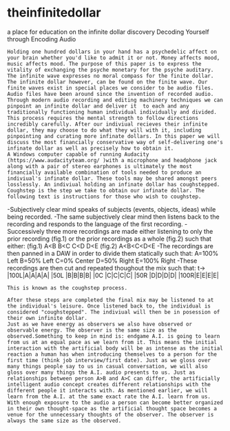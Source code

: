 # theinfinitedollar
a place for education on the infinite dollar discovery
Decoding Yourself through Encoding Audio

	Holding one hundred dollars in your hand has a psychedelic affect on your brain whether you'd like to admit it or not. Money affects mood, music affects mood. The purpose of this paper is to express the vitality of exchanging the psyche monetary for the psyche auditary. The infinite wave expresses no moral compass for the finite dollar. The infinite dollar however, can be found on the finite wave. Our finite waves exist in special places we consider to be audio files. Audio files have been around since the invention of recorded audio. Through modern audio recording and editing machinery techniques we can pinpoint an infinite dollar and deliver it  to each and any traditionally functioning human individual individually and divided. This process requires the mental strength to follow directions incredibly carefully. After our indiviual recieves their infinite dollar, they may choose to do what they will with it, including pinpointing and curating more infinate dollars. In this paper we will discuss the most financially conservative way of self-delivering one's infinate dollar as well as precisely how to obtain it. 
	A Windows computer capable of running Audacity (https://www.audacityteam.org/ )with a microphone and headphone jack along with a pair of stereo earphones is ultimately the most financially available combination of tools needed to produce an indiviual's infinate dollar. These tools may be shared amongst peers losslessly. An indiviual holding an infinate dollar has coughstepped. Coughstep is the step we take to obtain our infinate dollar. The following text is instructions for those who wish to coughstep.

-Subjectively clear mind speaks of subjects (events, objects, ideas) while being recorded.
-The same subjectively clear mind then listens back to the recording and responds to the language of the first recording.
-Successively three more recordings are made either listening to only the prior recording (fig.1) or the prior recordings as a whole (fig.2) such that either:
(fig.1)
A<B
B<C
C<D
D<E
(fig.2)
A<B<C<D<E
-The recordings are then panned in a DAW in order to divide them statically such that:
A=100% Left
B=50% Left
C=0% Center
D=50% Right
E=100% Right
-These recordings are then cut and repeated thoughout the mix such that:
t->
|100L|A|A|A|A|
|50L |B|B|B|B|
|0C  |C|C|C|C|
|50R |D|D|D|D|
|100R|E|E|E|E|
 
	This is known as the coughstep process.

	After these steps are completed the final mix may be listened to at the individual's leisure. Once listened back to, the individual is considered "coughstepped". The indiviual will then be in posession of their own infinite dollar.
	Just as we have energy as observers we also have observed or observable energy. The observer is the same size as the observed.Something to keep in mind is: endgame A.I. is going to learn from us at an equal pace as we learn from it. This means the initial interaction with the artificial body will be as intense as the initial reaction a human has when introducing themselves to a person for the first time (think job interview/first date). Just as we gloss over many things people say to us in casual conversation, we will also gloss over many things the A.I. audio presents to us. Just as relationships between person A>B and A>C can differ, the artificially intelligent audio concept creates different relationships with the different people it interacts with. As mentioned earlier, we will learn from the A.I. at the same exact rate the A.I. learn from us. With enough exposure to the audio a person can become better organized in their own thought-space as the artificial thought space becomes a venue for the unnecessary thoughts of the observer. The observer is always the same size as the observed.
